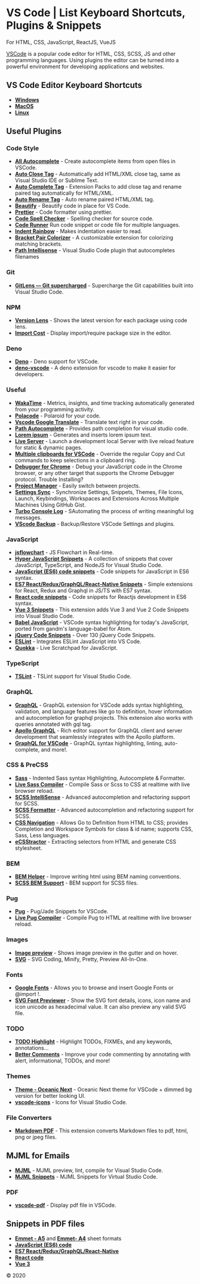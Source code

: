 # VS Code | List Keyboard Shortcuts, Plugins & Snippets

For HTML, CSS, JavaScript, ReactJS, VueJS

[VSCode] is a popular code editor for HTML, CSS, SCSS, JS and other programming languages.
Using plugins the editor can be turned into a powerful environment for developing applications and websites.

## VS Code Editor Keyboard Shortcuts

- **[Windows]**
- **[MacOS]**
- **[Linux]**

[windows]: https://github.com/GrafSoul/vscode-plugins/blob/master/doc/keyboard-shortcuts-windows.pdf
[macos]: https://github.com/GrafSoul/vscode-plugins/blob/master/doc/keyboard-shortcuts-macos.pdf
[linux]: https://github.com/GrafSoul/vscode-plugins/blob/master/doc/keyboard-shortcuts-linux.pdf

## Useful Plugins

### Code Style

- **[All Autocomplete]** - Create autocomplete items from open files in VSCode.
- **[Auto Close Tag]** - Automatically add HTML/XML close tag, same as Visual Studio IDE or Sublime Text.
- **[Auto Complete Tag]** - Extension Packs to add close tag and rename paired tag automatically for HTML/XML.
- **[Auto Rename Tag]** - Auto rename paired HTML/XML tag.
- **[Beautify]** - Beautify code in place for VS Code.
- **[Prettier]** - Code formatter using prettier.
- **[Code Spell Checker]** - Spelling checker for source code.
- **[Code Runner]** Run code snippet or code file for multiple languages.
- **[Indent Rainbow]** - Makes indentation easier to read.
- **[Bracket Pair Colorizer]** - A customizable extension for colorizing matching brackets.
- **[Path Intellisense]** - Visual Studio Code plugin that autocompletes filenames

### Git

- **[GitLens — Git supercharged]** - Supercharge the Git capabilities built into Visual Studio Code.

### NPM

- **[Version Lens]** - Shows the latest version for each package using code lens.
- **[Import Cost]** - Display import/require package size in the editor.

### Deno

- **[Deno]** - Deno support for VSCode.
- **[deno-vscode]** - A deno extension for vscode to make it easier for developers.

### Useful

- **[WakaTime]** - Metrics, insights, and time tracking automatically generated from your programming activity.
- **[Polacode]** - Polaroid for your code.
- **[Vscode Google Translate]** - Translate text right in your code.
- **[Path Autocomplete]** - Provides path completion for visual studio code.
- **[Lorem ipsum]** - Generates and inserts lorem ipsum text.
- **[Live Server]** - Launch a development local Server with live reload feature for static & dynamic pages.
- **[Multiple clipboards for VSCode]** - Override the regular Copy and Cut commands to keep selections in a clipboard ring.
- **[Debugger for Chrome]** - Debug your JavaScript code in the Chrome browser, or any other target that supports the Chrome Debugger protocol. Trouble Installing?
- **[Project Manager]** - Easily switch between projects.
- **[Settings Sync]** - Synchronize Settings, Snippets, Themes, File Icons, Launch, Keybindings, Workspaces and Extensions Across Multiple Machines Using GitHub Gist.
- **[Turbo Console Log]** - SAutomating the process of writing meaningful log messages.
- **[VScode Backup]** - Backup/Restore VSCode Settings and plugins.

### JavaScript

- **[jsflowchart]** - JS Flowchart in Real-time.
- **[Hyper JavaScript Snippets]** - A collection of snippets that cover JavaScript, TypeScript, and NodeJS for Visual Studio Code.
- **[JavaScript (ES6) code snippets]** - Code snippets for JavaScript in ES6 syntax.
- **[ES7 React/Redux/GraphQL/React-Native Snippets]** - Simple extensions for React, Redux and Graphql in JS/TS with ES7 syntax.
- **[React code snippets]** - Code snippets for Reactjs development in ES6 syntax.
- **[Vue 3 Snippets]** - This extension adds Vue 3 and Vue 2 Code Snippets into Visual Studio Code.
- **[Babel JavaScript]** - VSCode syntax highlighting for today's JavaScript, ported from gandm's language-babel for Atom.
- **[jQuery Code Snippets]** - Over 130 jQuery Code Snippets.
- **[ESLint]** - Integrates ESLint JavaScript into VS Code.
- **[Quokka]** - Live Scratchpad for JavaScript.

### TypeScript

- **[TSLint]** - TSLint support for Visual Studio Code.

### GraphQL

- **[GraphQL]** - GraphQL extension for VSCode adds syntax highlighting, validation, and language features like go to definition, hover information and autocompletion for graphql projects. This extension also works with queries annotated with gql tag.
- **[Apollo GraphQL]** - Rich editor support for GraphQL client and server development that seamlessly integrates with the Apollo platform.
- **[GraphQL for VSCode]** - GraphQL syntax highlighting, linting, auto-complete, and more!.

### CSS & PreCSS

- **[Sass]** - Indented Sass syntax Highlighting, Autocomplete & Formatter.
- **[Live Sass Compiler]** - Compile Sass or Scss to CSS at realtime with live browser reload.
- **[SCSS IntelliSense]** - Advanced autocompletion and refactoring support for SCSS.
- **[SCSS Formatter]** - Advanced autocompletion and refactoring support for SCSS.
- **[CSS Navigation]** - Allows Go to Definition from HTML to CSS; provides Completion and Workspace Symbols for class & id name; supports CSS, Sass, Less languages.
- **[eCSStractor]** - Extracting selectors from HTML and generate CSS stylesheet.

### BEM

- **[BEM Helper]** - Improve writing html using BEM naming conventions.
- **[SCSS BEM Support]** - BEM support for SCSS files.

### Pug

- **[Pug]** - Pug/Jade Snippets for VSCode.
- **[Live Pug Compiler]** - Compile Pug to HTML at realtime with live browser reload.

### Images

- **[Image preview]** - Shows image preview in the gutter and on hover.
- **[SVG]** - SVG Coding, Minify, Pretty, Preview All-In-One.

### Fonts

- **[Google Fonts]** - Allows you to browse and insert Google Fonts <link> or @import !.
- **[SVG Font Previewer]** - Show the SVG font details, icons, icon name and icon unicode as hexadecimal value. It can also preview any valid SVG file.

### TODO

- **[TODO Highlight]** - Highlight TODOs, FIXMEs, and any keywords, annotations...
- **[Better Comments]** - Improve your code commenting by annotating with alert, informational, TODOs, and more!

### Themes

- **[Theme - Oceanic Next]** - Oceanic Next theme for VSCode + dimmed bg version for better looking UI.
- **[vscode-icons]** - Icons for Visual Studio Code.

### File Converters

- **[Markdown PDF]** - This extension converts Markdown files to pdf, html, png or jpeg files.

## MJML for Emails

- **[MJML]** - MJML preview, lint, compile for Visual Studio Code.
- **[MJML Snippets]** - MJML Snippets for Virtual Studio Code.

### PDF

- **[vscode-pdf]** - Display pdf file in VSCode.

[vscode]: https://code.visualstudio.com/
[all autocomplete]: https://marketplace.visualstudio.com/items?itemName=Atishay-Jain.All-Autocomplete
[auto close tag]: https://marketplace.visualstudio.com/items?itemName=formulahendry.auto-close-tag
[auto complete tag]: https://marketplace.visualstudio.com/items?itemName=formulahendry.auto-close-tag
[auto rename tag]: https://marketplace.visualstudio.com/items?itemName=formulahendry.auto-rename-tag
[beautify]: https://marketplace.visualstudio.com/items?itemName=HookyQR.beautify
[prettier]: https://marketplace.visualstudio.com/items?itemName=esbenp.prettier-vscode
[code runner]: https://marketplace.visualstudio.com/items?itemName=formulahendry.code-runner
[gitlens — git supercharged]: https://marketplace.visualstudio.com/items?itemName=eamodio.gitlens
[version lens]: https://marketplace.visualstudio.com/items?itemName=pflannery.vscode-versionlens&wt.mc_id=vscode-versionlens-github-vscode-contrib
[import cost]: https://marketplace.visualstudio.com/items?itemName=wix.vscode-import-cost
[path autocomplete]: https://marketplace.visualstudio.com/items?itemName=christian-kohler.path-intellisense
[live server]: https://marketplace.visualstudio.com/items?itemName=ritwickdey.LiveServer
[multiple clipboards for vscode]: https://github.com/stef-levesque/vscode-multiclip
[javascript (es6) code snippets]: https://marketplace.visualstudio.com/items?itemName=xabikos.JavaScriptSnippets
[es7 react/redux/graphql/react-native snippets]: https://marketplace.visualstudio.com/items?itemName=dsznajder.es7-react-js-snippets
[react code snippets]: https://marketplace.visualstudio.com/items?itemName=xabikos.ReactSnippets
[vue 3 snippets]: https://marketplace.visualstudio.com/items?itemName=Wscats.vue
[babel javascript]: https://marketplace.visualstudio.com/items?itemName=mgmcdermott.vscode-language-babel
[eslint]: https://marketplace.visualstudio.com/items?itemName=dbaeumer.vscode-eslint
[sass]: https://marketplace.visualstudio.com/items?itemName=Syler.sass-indented
[quokka]: https://marketplace.visualstudio.com/items?itemName=WallabyJs.quokka-vscode
[todo highlight]: https://marketplace.visualstudio.com/items?itemName=wayou.vscode-todo-highlight
[indent rainbow]: https://marketplace.visualstudio.com/items?itemName=oderwat.indent-rainbow
[bracket pair colorizer]: https://marketplace.visualstudio.com/items?itemName=CoenraadS.bracket-pair-colorizer
[lorem ipsum]: https://marketplace.visualstudio.com/items?itemName=Tyriar.lorem-ipsum
[theme - oceanic next]: https://marketplace.visualstudio.com/items?itemName=naumovs.theme-oceanicnext
[vscode-icons]: https://marketplace.visualstudio.com/items?itemName=vscode-icons-team.vscode-icons
[markdown pdf]: https://marketplace.visualstudio.com/items?itemName=yzane.markdown-pdf
[vscode-pdf]: https://marketplace.visualstudio.com/items?itemName=tomoki1207.pdf
[hyper javascript snippets]: https://marketplace.visualstudio.com/items?itemName=t7yang.hyper-javascript-snippets
[code spell checker]: https://marketplace.visualstudio.com/items?itemName=streetsidesoftware.code-spell-checker
[live sass compiler]: https://marketplace.visualstudio.com/items?itemName=ritwickdey.live-sass
[scss intellisense]: https://marketplace.visualstudio.com/items?itemName=mrmlnc.vscode-scss
[scss formatter]: https://marketplace.visualstudio.com/items?itemName=sibiraj-s.vscode-scss-formatter
[better comments]: https://marketplace.visualstudio.com/items?itemName=aaron-bond.better-comments
[bem helper]: https://marketplace.visualstudio.com/items?itemName=Box-Of-Hats.bemhelper
[ecsstractor]: https://marketplace.visualstudio.com/items?itemName=kubosho.ecsstractor
[css navigation]: https://marketplace.visualstudio.com/items?itemName=pucelle.vscode-css-navigation
[image preview]: https://marketplace.visualstudio.com/items?itemName=kisstkondoros.vscode-gutter-preview
[debugger for chrome]: https://marketplace.visualstudio.com/items?itemName=msjsdiag.debugger-for-chrome
[vscode google translate]: https://marketplace.visualstudio.com/items?itemName=funkyremi.vscode-google-translate
[project manager]: https://marketplace.visualstudio.com/items?itemName=alefragnani.project-manager
[settings sync]: https://marketplace.visualstudio.com/items?itemName=Shan.code-settings-sync
[scss bem support]: https://marketplace.visualstudio.com/items?itemName=joloyonaha.scss-bem-support
[svg]: https://marketplace.visualstudio.com/items?itemName=jock.svg
[svg font previewer]: https://marketplace.visualstudio.com/items?itemName=nkokhelox.svg-font-previewer
[jquery code snippets]: https://marketplace.visualstudio.com/items?itemName=donjayamanne.jquerysnippets
[jsflowchart]: https://marketplace.visualstudio.com/items?itemName=MULU-github.jsflowchart
[pug]: https://marketplace.visualstudio.com/items?itemName=amandeepmittal.pug
[live pug compiler]: https://marketplace.visualstudio.com/items?itemName=jaheenafsarsyed.live-pug-compiler
[google fonts]: https://marketplace.visualstudio.com/items?itemName=lior-chamla.google-fonts
[wakatime]: https://marketplace.visualstudio.com/items?itemName=WakaTime.vscode-wakatime
[turbo console log]: https://marketplace.visualstudio.com/items?itemName=ChakrounAnas.turbo-console-log
[polacode]: https://marketplace.visualstudio.com/items?itemName=pnp.polacode
[apollo graphql]: https://marketplace.visualstudio.com/items?itemName=apollographql.vscode-apollo
[graphql]: https://marketplace.visualstudio.com/items?itemName=GraphQL.vscode-graphql
[graphql for vscode]: https://marketplace.visualstudio.com/items?itemName=kumar-harsh.graphql-for-vscode
[path intellisense]: https://marketplace.visualstudio.com/items?itemName=christian-kohler.path-intellisense
[tslint]: https://marketplace.visualstudio.com/items?itemName=ms-vscode.vscode-typescript-tslint-plugin
[mjml]: https://marketplace.visualstudio.com/items?itemName=attilabuti.vscode-mjml
[mjml snippets]: https://marketplace.visualstudio.com/items?itemName=kvnol.mjml-snippets
[deno]: https://marketplace.visualstudio.com/items?itemName=denoland.vscode-deno
[deno-vscode]: https://marketplace.visualstudio.com/items?itemName=ameerthehacker.deno-vscode
[vscode backup]: https://marketplace.visualstudio.com/items?itemName=westenets.vscode-backup

## Snippets in PDF files

- **[Emmet - A5]** and **[Emmet- A4]** sheet formats
- **[JavaScript (ES6) code]**
- **[ES7 React/Redux/GraphQL/React-Native]**
- **[React code]**
- **[Vue 3]**

[emmet - a5]: https://github.com/GrafSoul/vscode-plugins/blob/master/doc/keyboard-shortcuts-emmet-a5.pdf
[emmet- a4]: https://github.com/GrafSoul/vscode-plugins/blob/master/doc/keyboard-shortcuts-emmet-a4.pdf
[javascript (es6) code]: https://github.com/GrafSoul/vscode-plugins/blob/master/doc/keyboard-shortcuts-es6.pdf
[es7 react/redux/graphql/react-native]: https://github.com/GrafSoul/vscode-plugins/blob/master/doc/keyboard-shortcuts-es7.pdf
[react code]: https://github.com/GrafSoul/vscode-plugins/blob/master/doc/keyboard-shortcuts-react.pdf
[vue 3]: https://github.com/GrafSoul/vscode-plugins/blob/master/doc/keyboard-shortcuts-vue3.pdf

© 2020
